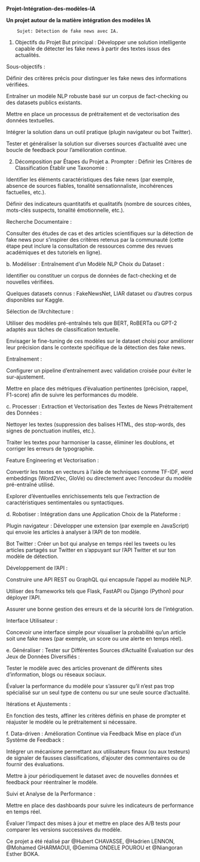 **Projet-Intégration-des-modèles-IA**

**Un projet autour de la matière intégration des modèles IA**

        Sujet: Détection de fake news avec IA.

1. Objectifs du Projet
But principal : Développer une solution intelligente capable de détecter les fake news à partir des textes issus des actualités.

Sous-objectifs :

Définir des critères précis pour distinguer les fake news des informations vérifiées.

Entraîner un modèle NLP robuste basé sur un corpus de fact-checking ou des datasets publics existants.

Mettre en place un processus de prétraitement et de vectorisation des données textuelles.

Intégrer la solution dans un outil pratique (plugin navigateur ou bot Twitter).

Tester et généraliser la solution sur diverses sources d’actualité avec une boucle de feedback pour l’amélioration continue.

2. Décomposition par Étapes du Projet
a. Prompter : Définir les Critères de Classification
Établir une Taxonomie :

Identifier les éléments caractéristiques des fake news (par exemple, absence de sources fiables, tonalité sensationnaliste, incohérences factuelles, etc.).

Définir des indicateurs quantitatifs et qualitatifs (nombre de sources citées, mots-clés suspects, tonalité émotionnelle, etc.).

Recherche Documentaire :

Consulter des études de cas et des articles scientifiques sur la détection de fake news pour s’inspirer des critères retenus par la communauté (cette étape peut inclure la consultation de ressources comme des revues académiques et des tutoriels en ligne).

b. Modéliser : Entraînement d’un Modèle NLP
Choix du Dataset :

Identifier ou constituer un corpus de données de fact-checking et de nouvelles vérifiées.

Quelques datasets connus : FakeNewsNet, LIAR dataset ou d’autres corpus disponibles sur Kaggle.

Sélection de l’Architecture :

Utiliser des modèles pré-entraînés tels que BERT, RoBERTa ou GPT-2 adaptés aux tâches de classification textuelle.

Envisager le fine-tuning de ces modèles sur le dataset choisi pour améliorer leur précision dans le contexte spécifique de la détection des fake news.

Entraînement :

Configurer un pipeline d’entraînement avec validation croisée pour éviter le sur-ajustement.

Mettre en place des métriques d’évaluation pertinentes (précision, rappel, F1-score) afin de suivre les performances du modèle.

c. Processer : Extraction et Vectorisation des Textes de News
Prétraitement des Données :

Nettoyer les textes (suppression des balises HTML, des stop-words, des signes de ponctuation inutiles, etc.).

Traiter les textes pour harmoniser la casse, éliminer les doublons, et corriger les erreurs de typographie.

Feature Engineering et Vectorisation :

Convertir les textes en vecteurs à l’aide de techniques comme TF-IDF, word embeddings (Word2Vec, GloVe) ou directement avec l’encodeur du modèle pré-entraîné utilisé.

Explorer d’éventuelles enrichissements tels que l’extraction de caractéristiques sentimentales ou syntactiques.

d. Robotiser : Intégration dans une Application
Choix de la Plateforme :

Plugin navigateur : Développer une extension (par exemple en JavaScript) qui envoie les articles à analyser à l’API de ton modèle.

Bot Twitter : Créer un bot qui analyse en temps réel les tweets ou les articles partagés sur Twitter en s’appuyant sur l’API Twitter et sur ton modèle de détection.

Développement de l’API :

Construire une API REST ou GraphQL qui encapsule l’appel au modèle NLP.

Utiliser des frameworks tels que Flask, FastAPI ou Django (Python) pour déployer l’API.

Assurer une bonne gestion des erreurs et de la sécurité lors de l’intégration.

Interface Utilisateur :

Concevoir une interface simple pour visualiser la probabilité qu’un article soit une fake news (par exemple, un score ou une alerte en temps réel).

e. Généraliser : Tester sur Différentes Sources d’Actualité
Évaluation sur des Jeux de Données Diversifiés :

Tester le modèle avec des articles provenant de différents sites d’information, blogs ou réseaux sociaux.

Évaluer la performance du modèle pour s’assurer qu’il n’est pas trop spécialisé sur un seul type de contenu ou sur une seule source d’actualité.

Itérations et Ajustements :

En fonction des tests, affiner les critères définis en phase de prompter et réajuster le modèle ou le prétraitement si nécessaire.

f. Data-driven : Amélioration Continue via Feedback
Mise en place d’un Système de Feedback :

Intégrer un mécanisme permettant aux utilisateurs finaux (ou aux testeurs) de signaler de fausses classifications, d’ajouter des commentaires ou de fournir des évaluations.

Mettre à jour périodiquement le dataset avec de nouvelles données et feedback pour réentraîner le modèle.

Suivi et Analyse de la Performance :

Mettre en place des dashboards pour suivre les indicateurs de performance en temps réel.

Évaluer l’impact des mises à jour et mettre en place des A/B tests pour comparer les versions successives du modèle.

Ce projet a été réalisé par @Hubert CHAVASSE, @Hadrien LENNON, @Mohamed GHARMAOUI, @Gemima ONDELE POUROU et @Niangoran Esther BOKA.
